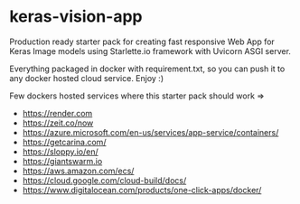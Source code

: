 # keras-vision-app

Production ready starter pack for creating fast responsive Web App for Keras Image models using Starlette.io framework with Uvicorn ASGI server.

Everything packaged in docker with requirement.txt, so you can push it to any docker hosted cloud service. Enjoy :)

Few dockers hosted services where this starter pack should work =>

* https://render.com
* https://zeit.co/now
* https://azure.microsoft.com/en-us/services/app-service/containers/
* https://getcarina.com/
* https://sloppy.io/en/
* https://giantswarm.io
* https://aws.amazon.com/ecs/
* https://cloud.google.com/cloud-build/docs/
* https://www.digitalocean.com/products/one-click-apps/docker/
